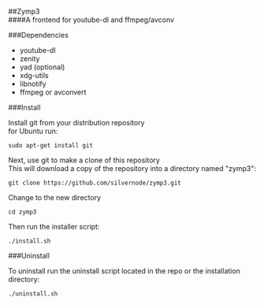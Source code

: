 
##Zymp3  
####A frontend for youtube-dl and ffmpeg/avconv



###Dependencies  


* youtube-dl
* zenity
* yad (optional)
* xdg-utils
* libnotify
* ffmpeg or avconvert


###Install  

Install git from your distribution repository  
for Ubuntu run:  
```
sudo apt-get install git
```

Next, use git to make a clone of this repository  
This will download a copy of the repository into a directory named "zymp3":  

```
git clone https://github.com/silvernode/zymp3.git
```
Change to the new directory  
```
cd zymp3
```

Then run the installer script:
  
```
./install.sh
```
  
###Uninstall  

To uninstall run the uninstall script located in the repo or the installation directory: 

```
./uninstall.sh
```
